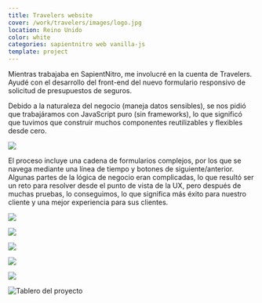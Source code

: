 ```yaml
---
title: Travelers website
cover: /work/travelers/images/logo.jpg
location: Reino Unido
color: white
categories: sapientnitro web vanilla-js
template: project
---
```


Mientras trabajaba en SapientNitro, me involucré en la cuenta de Travelers. Ayudé con el desarrollo del front-end del nuevo formulario responsivo de solicitud de presupuestos de seguros.

Debido a la naturaleza del negocio (maneja datos sensibles), se nos pidió que trabajáramos con JavaScript puro (sin frameworks), lo que significó que tuvimos que construir muchos componentes reutilizables y flexibles desde cero.

![](/work/travelers/images/1.png)

El proceso incluye una cadena de formularios complejos, por los que se navega mediante una línea de tiempo y botones de siguiente/anterior. Algunas partes de la lógica de negocio eran complicadas, lo que resultó ser un reto para resolver desde el punto de vista de la UX, pero después de muchas pruebas, lo conseguimos, lo que significa más éxito para nuestro cliente y una mejor experiencia para sus clientes.

![](/work/travelers/images/2.jpg)

![](/work/travelers/images/3.jpg)

![](/work/travelers/images/4.jpg)

![](/work/travelers/images/5.jpg)

![](/work/travelers/images/6.jpg)

![](/work/travelers/images/board.jpg "Tablero del proyecto")
